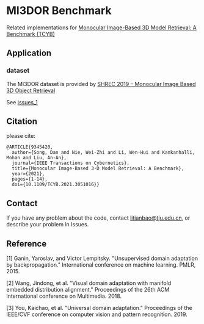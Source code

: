 # MI3DOR Benchmark
Related implementations for [Monocular Image-Based 3D Model Retrieval: A Benchmark (TCYB)](https://ieeexplore.ieee.org/document/9345420)

## Application

### dataset 
The MI3DOR dataset is provided by [SHREC 2019 – Monocular Image Based 3D Object Retrieval](https://www.iti-tju.org/MI3DOR19/)

See [issues_1](https://github.com/tianbao-li/MI3DOR/issues/1)

## Citation
please cite:
```
@ARTICLE{9345420,
  author={Song, Dan and Nie, Wei-Zhi and Li, Wen-Hui and Kankanhalli, Mohan and Liu, An-An},
  journal={IEEE Transactions on Cybernetics}, 
  title={Monocular Image-Based 3-D Model Retrieval: A Benchmark}, 
  year={2021},
  pages={1-14},
  doi={10.1109/TCYB.2021.3051016}}
```
## Contact
If you have any problem about the code, contact litianbao@tju.edu.cn, or describe your problem in Issues.

## Reference

 [1] Ganin, Yaroslav, and Victor Lempitsky. "Unsupervised domain adaptation by backpropagation." International conference on machine learning. PMLR, 2015.

 [2] Wang, Jindong, et al. "Visual domain adaptation with manifold embedded distribution alignment." Proceedings of the 26th ACM international conference on Multimedia. 2018.

 [3] You, Kaichao, et al. "Universal domain adaptation." Proceedings of the IEEE/CVF conference on computer vision and pattern recognition. 2019.
